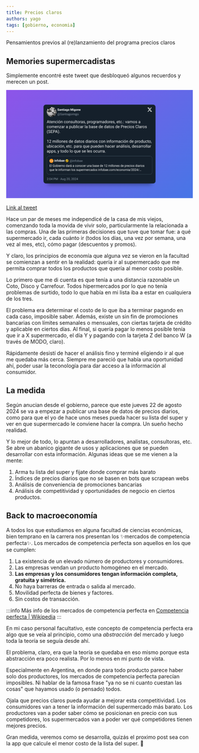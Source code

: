 ```yaml
---
title: Precios claros
authors: yago
tags: [gobierno, economia]
---
```


Pensamientos previos al (re)lanzamiento del programa precios claros

<!-- truncate -->

## Memories supermercadistas

Simplemente encontré este tweet que desbloqueó algunos recuerdos y merecen un post.

![image](tweet.png)

[Link al tweet](https://x.com/Santiagomigo/status/1825941904724472214)

Hace un par de meses me independicé de la casa de mis viejos, comenzando toda la movida de vivir solo, particularmente la relacionada a las compras. Una de las primeras decisiones que tuve que tomar fue: a qué supermercado ir, cada cuánto ir (todos los días, una vez por semana, una vez al mes, etc), cómo pagar (descuentos y promos).

Y claro, los principios de economía que alguna vez se vieron en la facultad se comienzan a sentir en la realidad: quería ir al supermercado que me permita comprar todos los productos que quería al menor costo posible.

Lo primero que me di cuenta es que tenía a una distancia razonable un Coto, Disco y Carrefour. Todos hipermercados por lo que no tenía problemas de surtido, todo lo que había en mi lista iba a estar en cualquiera de los tres.

El problema era determinar el costo de lo que iba a terminar pagando en cada caso, imposible saber. Además, existe un sin fin de promociones bancarias con límites semanales o mensuales, con ciertas tarjeta de crédito y aplicable en ciertos días. Al final, si quería pagar lo menos posible tenía que ir a X supermercado, el día Y y pagando con la tarjeta Z del banco W (a través de MODO, claro).

Rápidamente desistí de hacer el análisis fino y terminé eligiendo ir al que me quedaba más cerca. Siempre me pareció que había una oportunidad ahí, poder usar la teconología para dar acceso a la información al consumidor.

## La medida

Según anucian desde el gobierno, parece que este jueves 22 de agosto 2024 se va a empezar a publicar una base de datos de precios diarios, como para que el yo de hace unos meses pueda hacer su lista del super y ver en que supermercado le conviene hacer la compra. Un sueño hecho realidad.

Y lo mejor de todo, lo apuntan a desarrolladores, analistas, consultoras, etc. Se abre un abanico gigante de usos y aplicaciones que se pueden desarrollar con esta información. Algunas ideas que se me vienen a la mente:

1. Arma tu lista del super y fijate donde comprar más barato
2. Índices de precios diarios que no se basen en bots que scrapean webs
3. Análisis de conveniencia de promociones bancarias
4. Análisis de competitividad y oportunidades de negocio en ciertos productos.

## Back to macroeconomía

A todos los que estudiamos en alguna facultad de ciencias económicas, bien temprano en la carrera nos presentan los ✨mercados de competencia perfecta✨. Los mercados de competencia perfecta son aquellos en los que se cumplen:

1. La existencia de un elevado número de productores y consumidores.
2. Las empresas vendan un producto homogéneo en el mercado.
3. **Las empresas y los consumidores tengan información completa, gratuita y simétrica.**
4. No haya barreras de entrada o salida al mercado.
5. Movilidad perfecta de bienes y factores.
6. Sin costos de transacción.

:::info
Más info de los mercados de competencia perfecta en [Competencia perfecta | Wikipedia](https://es.wikipedia.org/wiki/Competencia_perfecta)
:::

En mi caso personal facultativo, este concepto de competencia perfecta era algo que se veía al principio, como una _abstracción_ del mercado y luego toda la teoría se seguía desde ahí.

El problema, claro, era que la teoría se quedaba en eso mismo porque esta abstracción era poco realista. Por lo menos en mi punto de vista.

Especialmente en Argentina, en donde para todo producto parece haber solo dos productores, los mercados de competencia perfecta parecían imposibles. Ni hablar de la famosa frase "ya no se ni cuanto cuestan las cosas" que hayamos usado (o pensado) todos.

Ojala que precios claros pueda ayudar a mejorar esta competitividad. Los consumidores van a tener la información del supermercado más barato. Los productores van a poder saber cómo se posicionan en precio con sus competidores, los supermercados van a poder ver qué competidores tienen mejores precios.

Gran medida, veremos como se desarrolla, quizás el proximo post sea con la app que calcule el menor costo de la lista del super. 🚀
